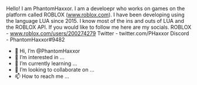 Hello! I am PhantomHaxxor. I am a develoepr who works on games on the platform called ROBLOX (www.roblox.com). I have been developing using the language LUA since 2015. I know most of the ins and outs of LUA and the ROBLOX API. If you would like to follow me here are my socials.
ROBLOX - www.roblox.com/users/200274279
Twitter - twitter.com/PHaxxor
Discord - PhantomHaxxor#9482

- 👋 Hi, I’m @PhantomHaxxor
- 👀 I’m interested in ...
- 🌱 I’m currently learning ...
- 💞️ I’m looking to collaborate on ...
- 📫 How to reach me ...

<!---
PhantomHaxxor/PhantomHaxxor is a ✨ special ✨ repository because its `README.md` (this file) appears on your GitHub profile.
You can click the Preview link to take a look at your changes.
--->
